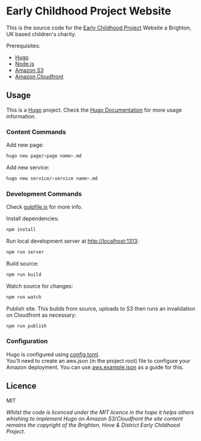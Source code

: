 # Early Childhood Project Website

This is the source code for the [Early Childhood Project](https://ecpuk.org) Website a Brighton, UK based children's charity.

Prerequisites:

* [Hugo](https://gohugo.io/)
* [Node.js](https://nodejs.org/)
* [Amazon S3](https://aws.amazon.com/s3/)
* [Amazon Cloudfront](https://aws.amazon.com/cloudfront/)

## Usage

This is a [Hugo](https://gohugo.io/) project. Check the [Hugo Documentation](https://gohugo.io/documentation/) for more usage information.

### Content Commands

Add new page:
```bash
hugo new page/<page name>.md
```
Add new service:
```bash
hugo new service/<service name>.md
```

### Development Commands
Check [gulpfile.js](https://github.com/harrybarnard/ecpuk.org/blob/master/gulpfile.js) for more info.

Install dependencies:
```bash
npm install
```
Run local development server at [http://localhost:1313](https://localhost:1313):
```bash
npm run server
```
Build source:
```bash
npm run build
```
Watch source for changes:
```bash
npm run watch
```
Publish site. This builds from source, uploads to S3 then runs an invalidation on Cloudfront as necessary:
```bash
npm run publish
```

### Configuration
Hugo is configured using [config.toml](https://github.com/harrybarnard/ecpuk.org/blob/master/config.toml).  
You'll need to create an aws.json (in the project root) file to configure your Amazon deployment. You can use [aws.example.json](https://github.com/harrybarnard/ecpuk.org/blob/master/aws.example.json)
as a guide for this.

## Licence
MIT

*Whilst the code is licenced under the MIT licence in the hope it helps others whishing to implement Hugo on Amazon S3/Cloudfront
the site content remains the copyright of the Brighton, Hove & District Early Childhood Project.*
